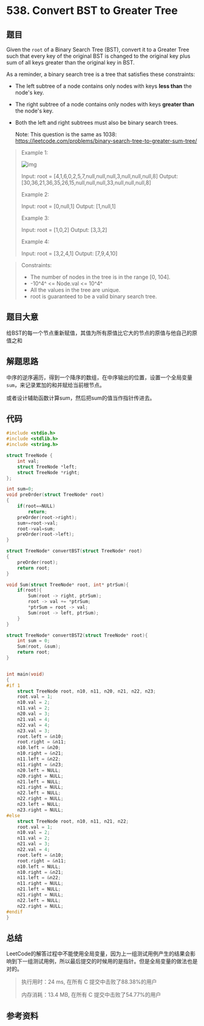 # 538. Convert BST to Greater Tree

## 题目

Given the `root` of a Binary Search Tree (BST), convert it to a Greater Tree such that every key of the original BST is changed to the original key plus sum of all keys greater than the original key in BST.

As a reminder, a binary search tree is a tree that satisfies these constraints:

+ The left subtree of a node contains only nodes with keys **less than** the node's key.

+ The right subtree of a node contains only nodes with keys **greater than** the node's key.

+ Both the left and right subtrees must also be binary search trees.

  

  Note: This question is the same as 1038: https://leetcode.com/problems/binary-search-tree-to-greater-sum-tree/



>Example 1:
>
>![img](https://assets.leetcode.com/uploads/2019/05/02/tree.png)
>
>Input: root = [4,1,6,0,2,5,7,null,null,null,3,null,null,null,8]
>Output: [30,36,21,36,35,26,15,null,null,null,33,null,null,null,8]
>
>Example 2:
>
>Input: root = [0,null,1]
>Output: [1,null,1]
>
>Example 3:
>
>Input: root = [1,0,2]
>Output: [3,3,2]
>
>Example 4:
>
>Input: root = [3,2,4,1]
>Output: [7,9,4,10]

> Constraints:
>
> + The number of nodes in the tree is in the range [0, 104].
> + -10^4^ <= Node.val <= 10^4^
> + All the values in the tree are unique.
> + root is guaranteed to be a valid binary search tree.

## 题目大意

给BST的每一个节点重新赋值，其值为所有原值比它大的节点的原值与他自己的原值之和

## 解题思路

中序的逆序遍历，得到一个降序的数组，在中序输出的位置，设置一个全局变量`sum`，来记录累加的和并赋给当前根节点。

或者设计辅助函数计算sum，然后把sum的值当作指针传进去。

## 代码

```c
#include <stdio.h>
#include <stdlib.h>
#include <string.h>

struct TreeNode {
    int val;
    struct TreeNode *left;
    struct TreeNode *right;
};

int sum=0;
void preOrder(struct TreeNode* root)
{
    if(root==NULL)
        return;
    preOrder(root->right);
    sum+=root->val;
    root->val=sum;
    preOrder(root->left);
}

struct TreeNode* convertBST(struct TreeNode* root)
{
    preOrder(root);
    return root;
}

void Sum(struct TreeNode* root, int* ptrSum){
    if(root){
        Sum(root -> right, ptrSum);
        root -> val += *ptrSum;
        *ptrSum = root -> val;
        Sum(root -> left, ptrSum);
    }
}

struct TreeNode* convertBST2(struct TreeNode* root){
    int sum = 0;
    Sum(root, &sum);
    return root;
}


int main(void)
{
#if 1
    struct TreeNode root, n10, n11, n20, n21, n22, n23;
    root.val = 1;
    n10.val = 2;
    n11.val = 2;
    n20.val = 3;
    n21.val = 4;
    n22.val = 4;
    n23.val = 3;
    root.left = &n10;
    root.right = &n11;
    n10.left = &n20;
    n10.right = &n21;
    n11.left = &n22;
    n11.right = &n23;
    n20.left = NULL;
    n20.right = NULL;
    n21.left = NULL;
    n21.right = NULL;
    n22.left = NULL;
    n22.right = NULL;
    n23.left = NULL;
    n23.right = NULL;
#else
    struct TreeNode root, n10, n11, n21, n22;
    root.val = 1;
    n10.val = 2;
    n11.val = 2;
    n21.val = 3;
    n22.val = 4;
    root.left = &n10;
    root.right = &n11;
    n10.left = NULL;
    n10.right = &n21;
    n11.left = &n22;
    n11.right = NULL;
    n21.left = NULL;
    n21.right = NULL;
    n22.left = NULL;
    n22.right = NULL;
#endif
}
```



## 总结

LeetCode的解答过程中不能使用全局变量，因为上一组测试用例产生的结果会影响到下一组测试用例，所以最后提交的时候用的是指针。但是全局变量的做法也是对的。

> 执行用时：24 ms, 在所有 C 提交中击败了88.38%的用户
>
> 内存消耗：13.4 MB, 在所有 C 提交中击败了54.77%的用户

## 参考资料

